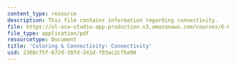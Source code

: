 ```yaml
---
content_type: resource
description: This file contains information regarding connectivity.
file: https://ol-ocw-studio-app-production.s3.amazonaws.com/courses/6-042j-mathematics-for-computer-science-spring-2015/2368c75fb72d387d241df03ac2cfba98_MIT6_042JS15_graphconnectivity.pdf
file_type: application/pdf
resourcetype: Document
title: 'Coloring & Connectivity: Connectivity'
uid: 2368c75f-b72d-387d-241d-f03ac2cfba98
---
```

